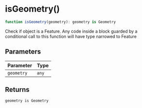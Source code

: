 # isGeometry()

```ts
function isGeometry(geometry): geometry is Geometry
```

Check if object is a Feature.  Any code inside a block guarded by a conditional call to this function will have type narrowed to Feature

## Parameters

| Parameter | Type |
| ------ | ------ |
| `geometry` | `any` |

## Returns

`geometry is Geometry`
